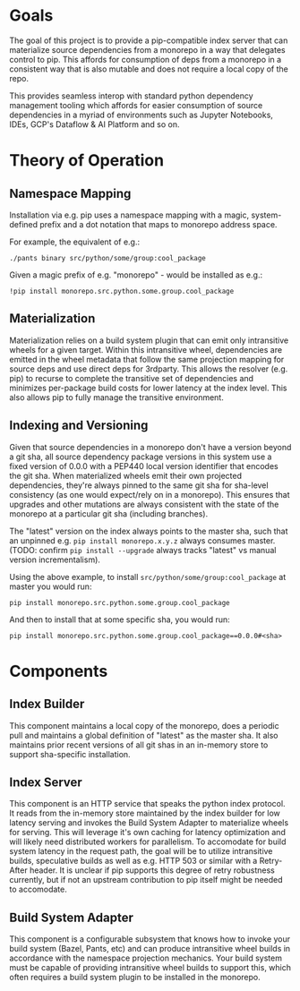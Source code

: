 # Goals

The goal of this project is to provide a pip-compatible index server that can materialize source dependencies from a monorepo in a way that delegates control to pip. This affords for consumption of deps from a monorepo in a consistent way that is also mutable and does not require a local copy of the repo.

This provides seamless interop with standard python dependency management tooling which affords for easier consumption of source dependencies in a myriad of environments such as Jupyter Notebooks, IDEs, GCP's Dataflow & AI Platform and so on.

# Theory of Operation

## Namespace Mapping

Installation via e.g. pip uses a namespace mapping with a magic, system-defined prefix and a dot notation that maps to monorepo address space.

For example, the equivalent of e.g.:

```
./pants binary src/python/some/group:cool_package
```

Given a magic prefix of e.g. "monorepo" - would be installed as e.g.:

```
!pip install monorepo.src.python.some.group.cool_package
```

## Materialization

Materialization relies on a build system plugin that can emit only intransitive wheels for a given target. Within this intransitive wheel, dependencies are emitted in the wheel metadata that follow the same projection mapping for source deps and use direct deps for 3rdparty. This allows the resolver (e.g. pip) to recurse to complete the transitive set of dependencies and minimizes per-package build costs for lower latency at the index level. This also allows pip to fully manage the transitive environment.

## Indexing and Versioning

Given that source dependencies in a monorepo don't have a version beyond a git sha, all source dependency package versions in this system use a fixed version of 0.0.0 with a PEP440 local version identifier that encodes the git sha. When materialized wheels emit their own projected dependencies, they're always pinned to the same git sha for sha-level consistency (as one would expect/rely on in a monorepo). This ensures that upgrades and other mutations are always consistent with the state of the monorepo at a particular git sha (including branches).

The "latest" version on the index always points to the master sha, such that an unpinned e.g. `pip install monorepo.x.y.z` always consumes master. (TODO: confirm `pip install --upgrade` always tracks "latest" vs manual version incrementalism).

Using the above example, to install `src/python/some/group:cool_package` at master you would run:

```
pip install monorepo.src.python.some.group.cool_package
```

And then to install that at some specific sha, you would run:

```
pip install monorepo.src.python.some.group.cool_package==0.0.0#<sha>
```

# Components

## Index Builder

This component maintains a local copy of the monorepo, does a periodic pull and maintains a global definition of "latest" as the master sha. It also maintains prior recent versions of all git shas in an in-memory store to support sha-specific installation.

## Index Server

This component is an HTTP service that speaks the python index protocol. It reads from the in-memory store maintained by the index builder for low latency serving and invokes the Build System Adapter to materialize wheels for serving. This will leverage it's own caching for latency optimization and will likely need distributed workers for parallelism. To accomodate for build system latency in the request path, the goal will be to utilize intransitive builds, speculative builds as well as e.g. HTTP 503 or similar with a Retry-After header. It is unclear if pip supports this degree of retry robustness currently, but if not an upstream contribution to pip itself might be needed to accomodate.

## Build System Adapter

This component is a configurable subsystem that knows how to invoke your build system (Bazel, Pants, etc) and can produce intransitive wheel builds in accordance with the namespace projection mechanics. Your build system must be capable of providing intransitive wheel builds to support this, which often requires a build system plugin to be installed in the monorepo.
